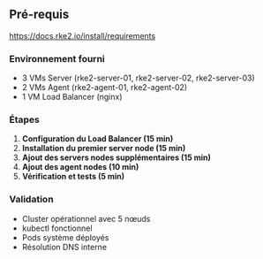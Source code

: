 ## Pré-requis

https://docs.rke2.io/install/requirements


### Environnement fourni

- 3 VMs Server (rke2-server-01, rke2-server-02, rke2-server-03)
- 2 VMs Agent (rke2-agent-01, rke2-agent-02)
- 1 VM Load Balancer (nginx)

### Étapes

1. **Configuration du Load Balancer (15 min)**
2. **Installation du premier server node (15 min)**
3. **Ajout des servers nodes supplémentaires (15 min)**
4. **Ajout des agent nodes (10 min)**
5. **Vérification et tests (5 min)**

### Validation
- Cluster opérationnel avec 5 nœuds
- kubectl fonctionnel
- Pods système déployés
- Résolution DNS interne
